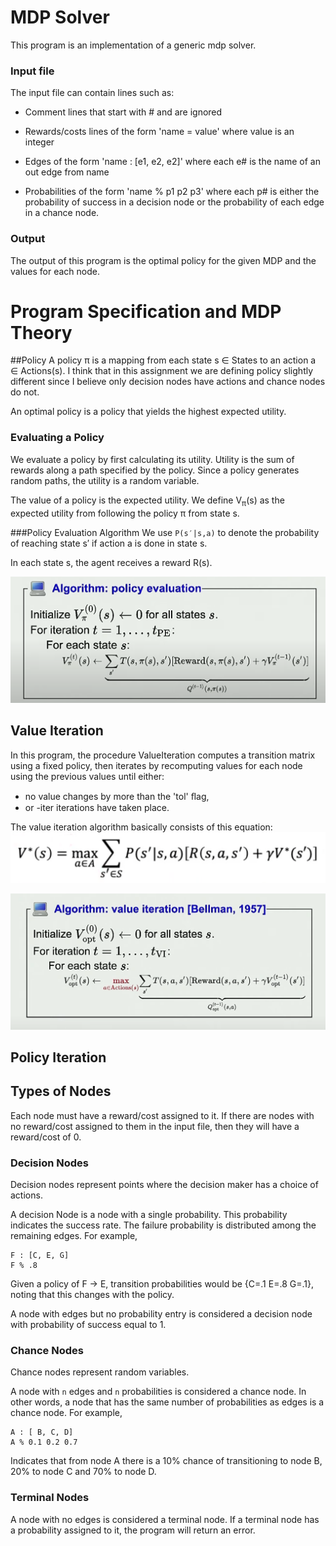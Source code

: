 # MDP Solver
This program is an implementation of a generic mdp solver. 

### Input file
The input file can contain lines such as:
* Comment lines that start with # and are ignored

* Rewards/costs lines of the form 'name = value' where value is an integer 

* Edges of the form 'name : [e1, e2, e2]' where each e# is the name of an out 
edge from name 

* Probabilities of the form 'name % p1 p2 p3' where each p# is either the probability 
of success in a decision node or the probability of each edge in a chance node. 

### Output
The output of this program is the optimal policy for the given MDP and the values for each node.

# Program Specification and MDP Theory

##Policy
A policy π is a mapping from each state s ∈ States to an action a ∈ Actions(s). 
I think that in this assignment we are defining policy slightly different since 
I believe only decision nodes have actions and chance nodes do not. 

An optimal policy is a policy that yields the highest expected utility.

### Evaluating a Policy
We evaluate a policy by first calculating its utility. Utility is the sum of rewards 
along a path specified by the policy. Since a policy generates random paths, the utility 
is a random variable. 

The value of a policy is the expected utility. We define V<sub>π</sub>(s) as the expected 
utility from following the policy π from state s.

###Policy Evaluation Algorithm
We use `P(s′|s,a)` to denote the probability of reaching state s′ if action a 
is done in state s.

In each state s, the agent receives a reward R(s). 

![image](img/policy_evaluation_algorithm.png)

## Value Iteration
In this program, the procedure ValueIteration computes a transition matrix using a fixed 
policy, then iterates by recomputing values for each node using the previous values 
until either:
* no value changes by more than the 'tol' ﬂag,
* or -iter iterations have taken place.

The value iteration algorithm basically consists of this equation: 
![image](img/bellmans_equation.png)

![image](img/value_iteration_algorithm.png)

## Policy Iteration

## Types of Nodes
Each node must have a reward/cost assigned to it. If there are nodes with no reward/cost 
assigned to them in the input file, then they will have a reward/cost of 0.

### Decision Nodes
Decision nodes represent points where the decision maker has a choice of actions.

A decision Node is a node with a single probability. This probability indicates 
the success rate. The failure probability is distributed among the remaining edges. 
For example,
```
F : [C, E, G] 
F % .8
```
Given a policy of F -> E, transition probabilities would be {C=.1 E=.8 G=.1}, noting that 
this changes with the policy.

A node with edges but no probability entry is considered a decision node with probability 
of success equal to 1.

### Chance Nodes
Chance nodes represent random variables. 

A node with `n` edges and `n` probabilities is considered a chance node. In other words, 
a node that has the same number of probabilities as edges is a chance node. For example,

```
A : [ B, C, D] 
A % 0.1 0.2 0.7
```
Indicates that from node A there is a 10% chance of transitioning to node B, 20% to node C 
and 70% to node D.

### Terminal Nodes
A node with no edges is considered a terminal node.
If a terminal node has a probability assigned to it, the program will return an error. 

